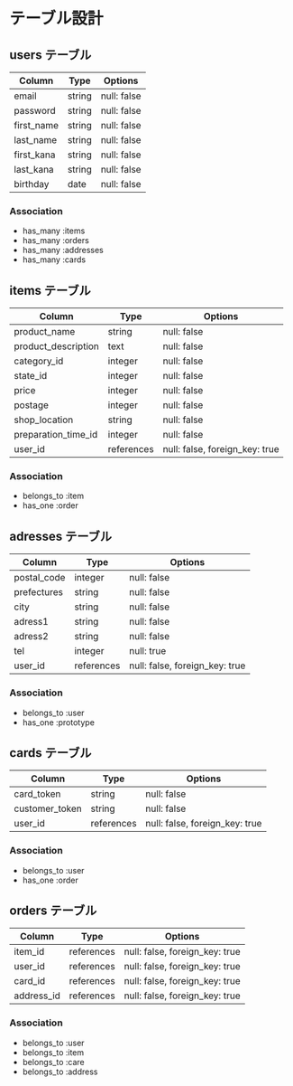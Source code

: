 # テーブル設計

## users テーブル

| Column     | Type   | Options     |
| ---------- | ------ | ----------- |
| email      | string | null: false |
| password   | string | null: false |
| first_name | string | null: false |
| last_name  | string | null: false |
| first_kana | string | null: false |
| last_kana  | string | null: false |
| birthday   | date   | null: false |

### Association

- has_many :items
- has_many :orders
- has_many :addresses
- has_many :cards

## items テーブル

| Column              | Type       | Options                        |
| ------------------- | ---------- | ------------------------------ |
| product_name        | string     | null: false                    |
| product_description | text       | null: false                    |
| category_id         | integer    | null: false                    |
| state_id            | integer    | null: false                    |
| price               | integer    | null: false                    |
| postage             | integer    | null: false                    |
| shop_location       | string     | null: false                    |
| preparation_time_id | integer    | null: false                    |
| user_id             | references | null: false, foreign_key: true |

### Association

- belongs_to :item
- has_one :order

## adresses テーブル

| Column    | Type       | Options                        |
| --------- | ---------- | ------------------------------ |
| postal_code | integer    | null: false                    |
| prefectures | string     | null: false                    |
| city        | string     | null: false                    |
| adress1     | string     | null: false                    |
| adress2     | string     | null: false                    |
| tel         | integer    | null: true                     |
| user_id     | references | null: false, foreign_key: true |

### Association

- belongs_to :user
- has_one :prototype

## cards テーブル

| Column         | Type       | Options                        |
| -------------- | ---------- | ------------------------------ |
| card_token     | string     | null: false                    |
| customer_token | string     | null: false                    |
| user_id        | references | null: false, foreign_key: true |

### Association

- belongs_to :user
- has_one :order

## orders テーブル

| Column     | Type       | Options                        |
| ---------- | ---------- | ------------------------------ |
| item_id    | references | null: false, foreign_key: true |
| user_id    | references | null: false, foreign_key: true |
| card_id    | references | null: false, foreign_key: true |
| address_id | references | null: false, foreign_key: true |

### Association

- belongs_to :user
- belongs_to :item
- belongs_to :care
- belongs_to :address